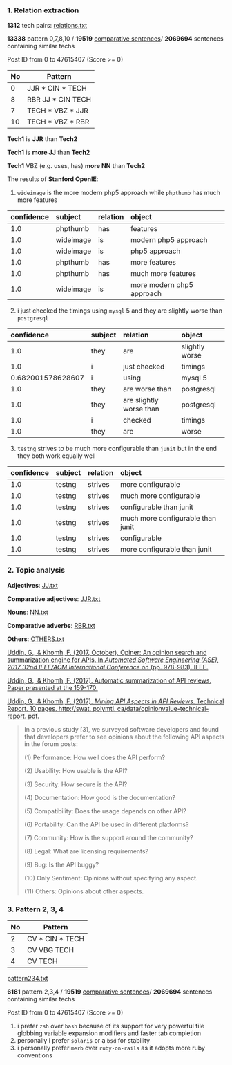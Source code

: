 ### 1. Relation extraction

**1312** tech pairs: [relations.txt](https://github.com/hy3440/diffSimilarTech/blob/master/relation/relations.txt)

**13338** pattern 0,7,8,10 / **19519** [comparative sentences](https://github.com/hy3440/diffSimilarTech/blob/master/relation/sentences.txt)/ **2069694** sentences containing similar techs

Post ID from 0 to 47615407 (Score >= 0)

| No   | Pattern           |
| ---- | ----------------- |
| 0    | JJR * CIN * TECH  |
| 8    | RBR JJ * CIN TECH |
| 7    | TECH * VBZ * JJR  |
| 10   | TECH * VBZ * RBR  |

**Tech1** is **JJR** than **Tech2**

**Tech1** is **more JJ** than **Tech2**

**Tech1** VBZ (e.g. uses, has) **more NN** than **Tech2**



The results of **Stanford OpenIE**: 

1. `wideimage` is the more modern php5 approach while `phpthumb` has much more features

| confidence | subject   | relation | object                    |
| :--------- | :-------- | :------- | :------------------------ |
| 1.0        | phpthumb  | has      | features                  |
| 1.0        | wideimage | is       | modern php5 approach      |
| 1.0        | wideimage | is       | php5 approach             |
| 1.0        | phpthumb  | has      | more features             |
| 1.0        | phpthumb  | has      | much more features        |
| 1.0        | wideimage | is       | more modern php5 approach |

2. i just checked the timings using `mysql` 5 and they are slightly worse than `postgresql`

| confidence        | subject | relation                | object         |
| :---------------- | :------ | :---------------------- | :------------- |
| 1.0               | they    | are                     | slightly worse |
| 1.0               | i       | just checked            | timings        |
| 0.682001578628607 | i       | using                   | mysql 5        |
| 1.0               | they    | are worse than          | postgresql     |
| 1.0               | they    | are slightly worse than | postgresql     |
| 1.0               | i       | checked                 | timings        |
| 1.0               | they    | are                     | worse          |

3. `testng` strives to be much more configurable than `junit` but in the end they both work equally well

| confidence | subject | relation | object                            |
| :--------- | :------ | :------- | :-------------------------------- |
| 1.0        | testng  | strives  | more configurable                 |
| 1.0        | testng  | strives  | much more configurable            |
| 1.0        | testng  | strives  | configurable than junit           |
| 1.0        | testng  | strives  | much more configurable than junit |
| 1.0        | testng  | strives  | configurable                      |
| 1.0        | testng  | strives  | more configurable than junit      |

### 2. Topic analysis

**Adjectives**: [JJ.txt](https://github.com/hy3440/diffSimilarTech/blob/master/relation/jj.txt)

**Comparative adjectives**: [JJR.txt](https://github.com/hy3440/diffSimilarTech/blob/master/relation/jjr.txt)

**Nouns**: [NN.txt](https://github.com/hy3440/diffSimilarTech/blob/master/relation/nn.txt)

**Comparative adverbs**: [RBR.txt](https://github.com/hy3440/diffSimilarTech/blob/master/relation/rbr.txt)

**Others**: [OTHERS.txt](https://github.com/hy3440/diffSimilarTech/blob/master/relation/other.txt)

[Uddin, G., & Khomh, F. (2017, October). Opiner: An opinion search and summarization engine for APIs. In *Automated Software Engineering (ASE), 2017 32nd IEEE/ACM International Conference on* (pp. 978-983). IEEE.](https://github.com/hy3440/diffSimilarTech/blob/master/related%20papers/Opiner-%20An%20Opinion%20Search%20and%20Summarization%20Engine%20for%20APIs.pdf)

[Uddin, G., & Khomh, F. (2017). Automatic summarization of API reviews. Paper presented at the 159-170.](https://github.com/hy3440/diffSimilarTech/blob/master/related%20papers/Automatic%20Summarization%20of%20API%20Reviews.pdf)

[Uddin, G., & Khomh, F. (2017). *Mining API Aspects in API Reviews*. Technical Report. 10 pages. http://swat. polymtl. ca/data/opinionvalue-technical-report. pdf.](https://github.com/hy3440/diffSimilarTech/blob/master/related%20papers/Automatic%20Summarization%20of%20API%20Reviews.pdf)

> In a previous study [3], we surveyed software developers
> and found that developers prefer to see opinions about the
> following API aspects in the forum posts: 
>
> (1) Performance: How well does the API perform? 
>
> (2) Usability: How usable is the API? 
>
> (3) Security: How secure is the API? 
>
> (4) Documentation: How good is the documentation? 
>
> (5) Compatibility: Does the usage depends on other API? 
>
> (6) Portability: Can the API be used in different platforms? 
>
> (7) Community: How is the support around the community? 
>
> (8) Legal: What are licensing requirements? 
>
> (9) Bug: Is the API buggy? 
>
> (10) Only Sentiment: Opinions without specifying any aspect. 
>
> (11) Others: Opinions about other aspects.

### 3. Pattern 2, 3, 4

| No   | Pattern         |
| ---- | --------------- |
| 2    | CV * CIN * TECH |
| 3    | CV VBG TECH     |
| 4    | CV TECH         |

[pattern234.txt](https://github.com/hy3440/diffSimilarTech/blob/master/relation/pattern234.txt)

**6181** pattern 2,3,4 / **19519** [comparative sentences](https://github.com/hy3440/diffSimilarTech/blob/master/relation/sentences.txt)/ **2069694** sentences containing similar techs

Post ID from 0 to 47615407 (Score >= 0)

1. i prefer `zsh` over `bash` because of its support for very powerful file globbing variable expansion modifiers and faster tab completion
2. personally i prefer `solaris` or a `bsd` for stability
3. i personally prefer `merb` over `ruby-on-rails` as it adopts more ruby conventions
